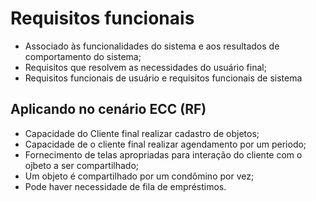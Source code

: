 # Requisitos funcionais

- Associado às funcionalidades do sistema e aos resultados de comportamento do sistema;
- Requisitos que resolvem as necessidades do usuário final;
- Requisitos funcionais de usuário e requisitos funcionais de sistema

## Aplicando no cenário ECC (RF)

- Capacidade do Cliente final realizar cadastro de objetos;
- Capacidade de o cliente final realizar agendamento por um periodo;
- Fornecimento de telas apropriadas para interação do cliente com o ojbeto a ser compartilhado;
- Um objeto é compartilhado por um condômino por vez;
- Pode haver necessidade de fila de empréstimos.


